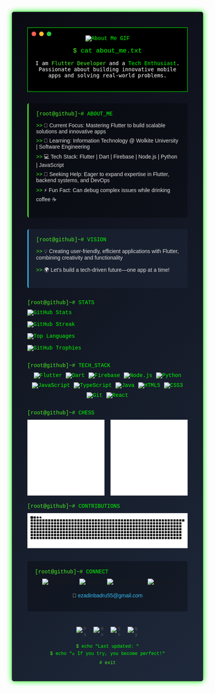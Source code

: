 <script> document.getElementById("datetime").innerHTML = new Date().toLocaleString(); </script> 
<div style="background: linear-gradient(135deg, #0a0a12 0%, #1e293b 100%); color: #00ff00; padding: 40px; font-family: 'Courier New', monospace; border: 1px solid #333; box-shadow: 0 0 15px #00ff00; border-radius: 5px;">

  <!-- Terminal Header with Animated GIF -->
  <div style="border: 1px solid #00ff00; padding: 20px; margin-bottom: 30px; background: #000; text-align: center; position: relative;">
    <div style="display: flex; position: absolute; top: 10px; left: 10px;">
      <div style="width: 12px; height: 12px; background: #ff5f56; border-radius: 50%; margin-right: 8px;"></div>
      <div style="width: 12px; height: 12px; background: #ffbd2e; border-radius: 50%; margin-right: 8px;"></div>
      <div style="width: 12px; height: 12px; background: #27c93f; border-radius: 50%;"></div>
    </div>
    <img src="https://github.com/7oSkaaa/7oSkaaa/blob/main/Images/about_me.gif?raw=true" alt="About Me GIF" width="180px" style="margin-bottom: 15px;">
    <div style="color: #00ff00; font-family: 'Courier New', monospace; font-size: 1.2em;">
      <span style="color: #4af626;">$</span> cat about_me.txt
    </div>
    <p style="color: #ffffff; font-family: 'Arial', sans-serif; margin-top: 15px;">
      <samp>
        I am <span style="color:#4af626">Flutter Developer</span> and a <span style="color:#00ff00">Tech Enthusiast</span>. Passionate about building innovative mobile apps and solving real-world problems.
      </samp>
    </p>
  </div>


  <!-- About Me Section -->
  <div style="margin-bottom: 30px; background: rgba(0,0,0,0.3); padding: 20px; border-radius: 5px; border-left: 3px solid #4af626;">
    <div style="color: #00ff00; font-family: 'Courier New', monospace; margin-bottom: 10px;">
      <span style="color: #4af626;">[root@github]~#</span> ABOUT_ME
    </div>
    <ul style="list-style-type: none; padding: 0; color: #E0E0E0; font-family: 'Arial', sans-serif;">
      <li style="margin-bottom: 8px;"><span style="color: #4af626;">>></span> 🔭 Current Focus: Mastering Flutter to build scalable solutions and innovative apps</li>
      <li style="margin-bottom: 8px;"><span style="color: #4af626;">>></span> 🌱 Learning: Information Technology @ Wolkite University | Software Engineering</li>
      <li style="margin-bottom: 8px;"><span style="color: #4af626;">>></span> 💻 Tech Stack: Flutter | Dart | Firebase | Node.js | Python | JavaScript</li>
      <li style="margin-bottom: 8px;"><span style="color: #4af626;">>></span> 🤝 Seeking Help: Eager to expand expertise in Flutter, backend systems, and DevOps</li>
      <li style="margin-bottom: 8px;"><span style="color: #4af626;">>></span> ⚡ Fun Fact: Can debug complex issues while drinking coffee ☕</li>
    </ul>
  </div>


  <!-- Vision Section -->
  <div style="margin-bottom: 30px; background: rgba(30,41,59,0.5); padding: 20px; border-radius: 5px; border-left: 3px solid #36BCF7;">
    <div style="color: #00ff00; font-family: 'Courier New', monospace; margin-bottom: 10px;">
      <span style="color: #4af626;">[root@github]~#</span> VISION
    </div>
    <p style="color: #E0E0E0; font-family: 'Arial', sans-serif;">
      <span style="color: #4af626;">>></span> 💡 Creating user-friendly, efficient applications with Flutter, combining creativity and functionality
    </p>
    <p style="color: #E0E0E0; font-family: 'Arial', sans-serif;">
      <span style="color: #4af626;">>></span> 🌍 Let's build a tech-driven future—one app at a time!
    </p>
  </div>


  <!-- Stats Section -->
  <div style="margin-bottom: 30px;">
    <div style="color: #00ff00; font-family: 'Courier New', monospace; margin-bottom: 10px;">
      <span style="color: #4af626;">[root@github]~#</span> STATS
    </div>
    <div style="display: flex; flex-wrap: wrap; justify-content: space-between; gap: 15px;">
      <img src="https://github-readme-stats.vercel.app/api?username=ezadin2&show_icons=true&theme=dark&bg_color=0a0a12&title_color=4af626&text_color=00ff00&icon_color=4af626&hide_border=true" alt="GitHub Stats" style="flex: 1; min-width: 300px;"/>
      <img src="https://github-readme-streak-stats.herokuapp.com/?user=ezadin2&theme=dark&background=0a0a12&stroke=333&ring=4af626&fire=4af626&currStreakNum=00ff00&sideNums=00ff00&currStreakLabel=00ff00&sideLabels=00ff00&dates=555&hide_border=true" alt="GitHub Streak" style="flex: 1; min-width: 300px;"/>
    </div>
    <div style="display: flex; flex-wrap: wrap; gap: 15px; margin-top: 15px;">
      <img src="https://github-readme-stats.vercel.app/api/top-langs/?username=ezadin2&layout=compact&theme=dark&bg_color=0a0a12&title_color=4af626&text_color=00ff00&hide_border=true" alt="Top Languages" style="flex: 1; min-width: 300px;"/>
      <img src="https://github-profile-trophy.vercel.app/?username=ezadin2&column=4&theme=onedark&no-frame=true" alt="GitHub Trophies" style="flex: 1; min-width: 300px;"/>
    </div>
  </div>


  <!-- Tech Stack -->
  <div style="margin-bottom: 30px;">
    <div style="color: #00ff00; font-family: 'Courier New', monospace; margin-bottom: 10px;">
      <span style="color: #4af626;">[root@github]~#</span> TECH_STACK
    </div>
    <div style="display: flex; flex-wrap: wrap; gap: 10px; justify-content: center;">
      <img src="https://img.shields.io/badge/Flutter-02569B?style=for-the-badge&logo=flutter&logoColor=white" alt="Flutter"/>
      <img src="https://img.shields.io/badge/Dart-0175C2?style=for-the-badge&logo=dart&logoColor=white" alt="Dart"/>
      <img src="https://img.shields.io/badge/Firebase-FFCA28?style=for-the-badge&logo=firebase&logoColor=black" alt="Firebase"/>
      <img src="https://img.shields.io/badge/Node.js-339933?style=for-the-badge&logo=node.js&logoColor=white" alt="Node.js"/>
      <img src="https://img.shields.io/badge/Python-3776AB?style=for-the-badge&logo=python&logoColor=white" alt="Python"/>
      <img src="https://img.shields.io/badge/JavaScript-F7DF1E?style=for-the-badge&logo=javascript&logoColor=black" alt="JavaScript"/>
      <img src="https://img.shields.io/badge/TypeScript-007ACC?style=for-the-badge&logo=typescript&logoColor=white" alt="TypeScript"/>
      <img src="https://img.shields.io/badge/Java-ED8B00?style=for-the-badge&logo=java&logoColor=white" alt="Java"/>
      <img src="https://img.shields.io/badge/HTML5-E34F26?style=for-the-badge&logo=html5&logoColor=white" alt="HTML5"/>
      <img src="https://img.shields.io/badge/CSS3-1572B6?style=for-the-badge&logo=css3&logoColor=white" alt="CSS3"/>
      <img src="https://img.shields.io/badge/Git-F05032?style=for-the-badge&logo=git&logoColor=white" alt="Git"/>
      <img src="https://img.shields.io/badge/React-20232A?style=for-the-badge&logo=react&logoColor=61DAFB" alt="React"/>
    </div>
  </div>


  <!-- Chess & Snake Sections -->
  <div style="display: flex; flex-wrap: wrap; gap: 20px; margin-bottom: 30px;">
    <div style="flex: 1; min-width: 300px;">
      <div style="color: #00ff00; font-family: 'Courier New', monospace; margin-bottom: 10px;">
        <span style="color: #4af626;">[root@github]~#</span> CHESS
      </div>
      <div style="display: flex; justify-content: space-between; flex-wrap: wrap; gap: 10px;">
        <img width="48%" src="https://raw.githubusercontent.com/arash-hacker/gess/main/chess1.svg" alt="Chess Profile"/>
        <img width="48%" src="https://raw.githubusercontent.com/arash-hacker/gess/main/chess.svg" alt="Last Game"/>
      </div>
    </div>
    <div style="flex: 1; min-width: 300px;">
      <div style="color: #00ff00; font-family: 'Courier New', monospace; margin-bottom: 10px;">
        <span style="color: #4af626;">[root@github]~#</span> CONTRIBUTIONS
      </div>
      <img src="https://raw.githubusercontent.com/ezadin2/ezadin2/output/github-contribution-grid-snake-dark.svg" alt="Snake Animation" style="width: 100%;"/>
    </div>
  </div>


  <!-- Connect Section -->
  <div style="margin-bottom: 30px; background: rgba(0,0,0,0.3); padding: 20px; border-radius: 5px;">
    <div style="color: #00ff00; font-family: 'Courier New', monospace; margin-bottom: 10px;">
      <span style="color: #4af626;">[root@github]~#</span> CONNECT
    </div>
    <div style="display: flex; justify-content: center; gap: 15px; flex-wrap: wrap; margin-bottom: 20px;">
      <a href="https://www.linkedin.com/in/ezadin-badiru-915930356/" target="_blank">
        <img src="https://img.shields.io/badge/LinkedIn-0077B5?style=for-the-badge&logo=linkedin&logoColor=white" alt="LinkedIn"/>
      </a>
      <a href="mailto:ezadinbadru55@gmail.com">
        <img src="https://img.shields.io/badge/Gmail-D14836?style=for-the-badge&logo=gmail&logoColor=white" alt="Gmail"/>
      </a>
      <a href="https://websiteofezo.netlify.app/" target="_blank">
        <img src="https://img.shields.io/badge/Portfolio-000000?style=for-the-badge&logo=About.me&logoColor=white" alt="Portfolio"/>
      </a>
      <a href="https://github.com/ezadin2" target="_blank">
        <img src="https://img.shields.io/badge/GitHub-100000?style=for-the-badge&logo=github&logoColor=white" alt="GitHub"/>
      </a>
    </div>
    <div style="color: #E0E0E0; font-family: 'Arial', sans-serif; text-align: center;">
      <p>📧 <a href="mailto:ezadinbadru55@gmail.com" style="color: #36BCF7; text-decoration: none;">ezadinbadru55@gmail.com</a></p>
    </div>
  </div>


  <!-- Footer -->
  <div style="text-align: center; margin-top: 40px; color: #555; font-size: 12px;">
    <div style="display: flex; justify-content: center; gap: 15px; margin-bottom: 15px;">
      <img src="https://emojis.slackmojis.com/emojis/images/1598364417/10264/partykeanu.gif" width="30" height="30" alt="Party Keanu"/>
      <img src="https://emojis.slackmojis.com/emojis/images/1450319445/43/mario.gif" width="30" height="30" alt="Mario"/>
      <img src="https://emojis.slackmojis.com/emojis/images/1450372448/149/sonic.gif" width="30" height="30" alt="Sonic"/>
      <img src="https://emojis.slackmojis.com/emojis/images/1450458551/184/nyancat_big.gif" width="30" height="30" alt="Nyan Cat"/>
    </div>
    <div style="color: #00ff00; font-family: 'Courier New', monospace; margin-bottom: 5px;">
      <span style="color: #4af626;">$</span> echo "Last updated: <span id="datetime"></span>"
    </div>
    <div style="color: #00ff00; font-family: 'Courier New', monospace; margin-bottom: 10px;">
      <span style="color: #4af626;">$</span> echo "🚀 If you try, you become perfect!"
    </div>
    <div style="color: #4af626; font-family: 'Courier New', monospace;">
      <span style="color: #4af626;">#</span> exit
    </div>
  </div>

  <script>
    document.getElementById("datetime").innerHTML = new Date().toLocaleString();
  </script>
</div>

